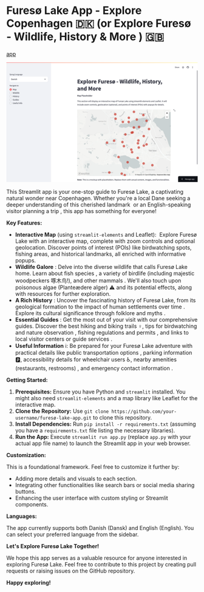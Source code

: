 # Furesø Lake App - Explore Copenhagen 🇩🇰 (or Explore Furesø - Wildlife, History & More ️) 🇬🇧

[app](https://fureso.streamlit.app/)

![app](images/app.png)

This Streamlit app is your one-stop guide to Furesø Lake, a captivating natural wonder near Copenhagen.  Whether you're a local Dane seeking a deeper understanding of this cherished landmark ️ or an English-speaking visitor planning a trip , this app has something for everyone!

**Key Features:**

- **Interactive Map** (using `streamlit-elements` and Leaflet): ️ Explore Furesø Lake with an interactive map, complete with zoom controls and optional geolocation. Discover points of interest (POIs) like birdwatching spots, fishing areas, and historical landmarks, all enriched with informative popups.
- **Wildlife Galore** : Delve into the diverse wildlife that calls Furesø Lake home. Learn about fish species , a variety of birdlife (including majestic woodpeckers 啄木鸟!), and other mammals . We'll also touch upon poisonous algae (Planteædere alger) ⚠️ and its potential effects, along with resources for further exploration.
- **A Rich History** : Uncover the fascinating history of Furesø Lake, from its geological formation  to the impact of human settlements over time ‍‍‍. Explore its cultural significance through folklore and myths .
- **Essential Guides** : Get the most out of your visit with our comprehensive guides. Discover the best hiking and biking trails ‍♀️, tips for birdwatching and nature observation , fishing regulations and permits , and links to local visitor centers or guide services .
- **Useful Information** ℹ️: Be prepared for your Furesø Lake adventure with practical details like public transportation options , parking information 🅿️, accessibility details for wheelchair users ♿️, nearby amenities (restaurants, restrooms) ️, and emergency contact information .

**Getting Started:**

1. **Prerequisites:** Ensure you have Python  and `streamlit`  installed. You might also need `streamlit-elements` and a map library like Leaflet for the interactive map.
2. **Clone the Repository:** Use `git clone https://github.com/your-username/furesø-lake-app.git` to clone this repository.
3. **Install Dependencies:** Run `pip install -r requirements.txt` (assuming you have a `requirements.txt` file listing the necessary libraries).
4. **Run the App:** Execute `streamlit run app.py` (replace `app.py` with your actual app file name) to launch the Streamlit app in your web browser.

**Customization:**

This is a foundational framework. Feel free to customize it further by:

- Adding more details and visuals to each section.
- Integrating other functionalities like search bars or social media sharing buttons.
- Enhancing the user interface with custom styling or Streamlit components.

**Languages:**

The app currently supports both Danish (Dansk) and English (English). You can select your preferred language from the sidebar.

**Let's Explore Furesø Lake Together!**

We hope this app serves as a valuable resource for anyone interested in exploring Furesø Lake. Feel free to contribute to this project by creating pull requests or raising issues on the GitHub repository.

**Happy exploring!**
